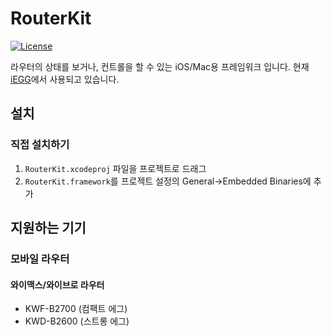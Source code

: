 # RouterKit
[![License](https://img.shields.io/badge/license-BSD-blue.svg)](https://raw.githubusercontent.com/sinoru/RouterKit/master/LICENSE)

라우터의 상태를 보거나, 컨트롤을 할 수 있는 iOS/Mac용 프레임워크 입니다. 현재 [iEGG](http://www.sinoru.me/app/iegg)에서 사용되고 있습니다.

## 설치
### 직접 설치하기
1. `RouterKit.xcodeproj` 파일을 프로젝트로 드래그
2. `RouterKit.framework`를 프로젝트 설정의 General->Embedded Binaries에 추가

## 지원하는 기기
### 모바일 라우터
#### 와이맥스/와이브로 라우터
* KWF-B2700 (컴팩트 에그)
* KWD-B2600 (스트롱 에그)
